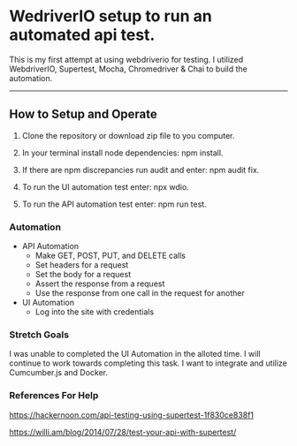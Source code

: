 # WedriverIO setup to run an automated api test.

This is my first attempt at using webdriverio for testing. I utilized WebdriverIO, Supertest, Mocha, Chromedriver & Chai to build the automation.

---

## How to Setup and Operate

1. Clone the repository or download zip file to you computer.

2. In your terminal install node dependencies: npm install.

3. If there are npm discrepancies run audit and enter: npm audit fix.

4. To run the UI automation test enter: npx wdio.

5. To run the API automation test enter: npm run test.

### Automation

- API Automation
  - Make GET, POST, PUT, and DELETE calls
  - Set headers for a request
  - Set the body for a request
  - Assert the response from a request
  - Use the response from one call in the request for another
- UI Automation
  - Log into the site with credentials

### Stretch Goals

I was unable to completed the UI Automation in the alloted time. I will continue to work towards completing this task.
I want to integrate and utilize Cumcumber.js and Docker.

### References For Help

https://hackernoon.com/api-testing-using-supertest-1f830ce838f1

https://willi.am/blog/2014/07/28/test-your-api-with-supertest/
